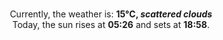 <p  align="center"><br/>Currently, the weather is: <b> 15°C, <i>scattered clouds</i></b></br>Today, the sun rises at <b>05:26</b> and sets at <b>18:58</b>.</p>